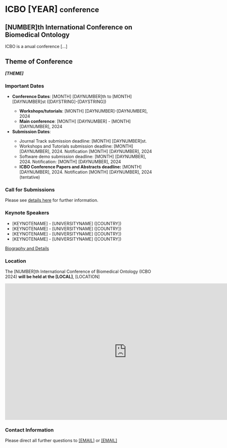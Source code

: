 <br>
<h1> ICBO [YEAR] <small>conference</small></h1>

## [NUMBER]th International Conference on Biomedical Ontology 

ICBO is a anual conference [...] 

## Theme of Conference 

<i> <b> [THEME] </b> </i>

### Important Dates 

  <ul>
    <li><b>Conference Dates</b>: [MONTH] [DAYNUMBER]th to [MONTH] [DAYNUMBER]st ([DAYSTRING]-[DAYSTRING])</li> 
    <ul>
        <li><b>Workshops/tutorials</b>: [MONTH] [DAYNUMBER]-[DAYNUMBER], 2024</li>
        <li><b>Main conference</b>: [MONTH] [DAYNUMBER] - [MONTH] [DAYNUMBER], 2024</li>
    </ul>
    <li><b>Submission Dates</b>:</li> 
    <ul>
        <li>Journal Track submission deadline: [MONTH] [DAYNUMBER]st.</li>
        <li>Workshops and Tutorials submission deadline: [MONTH] [DAYNUMBER], 2024. Notification [MONTH] [DAYNUMBER], 2024</li>
        <li>Software demo submission deadline: [MONTH] [DAYNUMBER], 2024. Notification: [MONTH] [DAYNUMBER], 2024</li>
        <li> <b>ICBO Conference Papers and Abstracts deadline:</b> [MONTH] [DAYNUMBER], 2024. Notification [MONTH] [DAYNUMBER], 2024 (tentative)</li>
    </ul>
  </ul>

### Call for Submissions 

Please see [details here](call.md) for further information.

### Keynote Speakers

<ul>
    <li>[KEYNOTENAME] - [UNIVERSITYNAME] ([COUNTRY]) </li>
    <li>[KEYNOTENAME] - [UNIVERSITYNAME] ([COUNTRY]) </li>
    <li>[KEYNOTENAME] - [UNIVERSITYNAME] ([COUNTRY]) </li>
    <li>[KEYNOTENAME] - [UNIVERSITYNAME] ([COUNTRY]) </li>
</ul>

[Biography and Details](keynotes.md)

### Location

The [NUMBER]th International Conference of Biomedical Ontology (ICBO 2024) <b>will be held at the [LOCAL]</b>, [LOCATION]

<iframe
    width="800" height="450" style="border:0"
    loading="lazy" allowfullscreen
    referrerpolicy="no-referrer-when-downgrade"
    src="https://www.google.com/maps/embed?pb=!1m18!1m12!1m3!1d3839.8147857178205!2d-47.87006482391447!3d-15.760934322134087!2m3!1f0!2f0!3f0!3m2!1i1024!2i768!4f13.1!3m3!1m2!1s0x935a3bb93dcc2a87%3A0x252273c52b767844!2sFaculdade%20de%20Ci%C3%AAncia%20da%20Informa%C3%A7%C3%A3o%20-%20FCI!5e0!3m2!1spt-BR!2sbr!4v1692644714293!5m2!1spt-BR!2sbr">
</iframe>    

### Contact Information 

Please direct all further questions to <a href="mailto:[EMAIL]?subject=Conference-Information">[EMAIL]</a> or <a href="mailto:[EMAIL]?subject=Conference-Information">[EMAIL]</a> 


